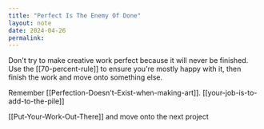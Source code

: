 ```yaml
---
title: "Perfect Is The Enemy Of Done"
layout: note
date: 2024-04-26
permalink:
---
```


Don't try to make creative work perfect because it will never be finished. Use the [[70-percent-rule]] to ensure you're mostly happy with it, then finish the work and move onto something else.

Remember [[Perfection-Doesn't-Exist-when-making-art]]. [[your-job-is-to-add-to-the-pile]]

[[Put-Your-Work-Out-There]] and move onto the next project
